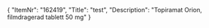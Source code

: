 {
  "ItemNr": "162419",
  "Title": "test",
  "Description": "Topiramat Orion, filmdragerad tablett 50 mg"
}